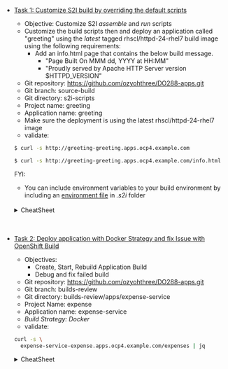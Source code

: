 - [Task 1: Customize S2I build by overriding the default scripts](https://role.rhu.redhat.com/rol-rhu/app/courses/do288-4.14/pages/ch04s08) 
    - Objective: Customize S2I *assemble* and *run* scripts
    - Customize the build scripts then and deploy an application called "greeting" using the *latest* tagged rhscl/httpd-24-rhel7 build image using the following requirements:
        - Add an info.html page that contains the below build message.
            - "Page Built On MMM dd, YYYY at HH:MM"
            - "Proudly served by Apache HTTP Server version $HTTPD_VERSION"
    - Git repository: https://github.com/ozyohthree/DO288-apps.git
    - Git branch: source-build
    - Git directory: s2i-scripts
    - Project name: greeting
    - Application name: greeting 
    - Make sure the deployment is using the latest rhscl/httpd-24-rhel7 image
    - validate:
    ```bash
    $ curl -s http://greeting-greeting.apps.ocp4.example.com

    $ curl -s http://greeting-greeting.apps.ocp4.example.com/info.html
    ```
    FYI:
    - You can include environment variables to your build environment by including an [environment file](https://docs.openshift.com/container-platform/4.14/cicd/builds/build-strategies.html#builds-strategy-s2i-build_build-strategies) in *.s2i* folder

    <br>
    <details>
    <summary>CheatSheet</summary>

    ```bash
    # find the latest image
    $ oc describe is httpd -n openshift

    # explore the s2i scripts
    $ podman run --name webserver -it  --rm \
    registry.ocp4.example.com:8443/ubi9/httpd-24 bash

    bash-5.1$ cd /usr/libexec/s2i/

    # assemble script
    cp -Rf /tmp/src/*.html ./

    DATE=`date "+%b %d, %Y @ %H:%M"`

    echo "Page built on $DATE <br>" >> ./info.html
    echo "Proudly served by Apache HTTP Server version $HTTPD_VERSION" >> ./info.html

    # deploy and run application
    $ oc new-app \
         --name greeting \
         --context-dir s2i-scripts \
         registry.ocp4.example.com:8443/ubi9/httpd-24~https://github.com/ozyohthree/DO288-apps.git#source-build
    ```

    </details>

    <br>
    <br>

- [Task 2: Deploy application with Docker Strategy and fix Issue with OpenShift Build](https://role.rhu.redhat.com/rol-rhu/app/courses/do288-4.14/pages/ch04s09)
    - Objectives: 
        - Create, Start, Rebuild Application Build
        - Debug and fix failed build
    - Git repository: https://github.com/ozyohthree/DO288-apps.git
    - Git branch: builds-review
    - Git directory: builds-review/apps/expense-service    
    - Project Name: expense
    - Application name: expense-service
    - *Build Strategy: Docker*
    - validate:
    ```bash
    curl -s \
      expense-service-expense.apps.ocp4.example.com/expenses | jq
    ```

    <details>
    <summary>CheatSheet</summary>

    ```bash
    # build and deploy application
    $ oc new-app \
       --name expense-service \
       --strategy Docker \
       --context-dir builds-review/apps/expense-service \
       https://github.com/ozyohthree/DO288-apps.git#builds-review

    # check logs
    $ oc logs deploy/expense-service

    # debug application
    $ oc debug deploy/expense-service

    # build application locally
    $ mvn -Dmaven.compiler.release=11 clean package

    # run application locally
    $ java -jar expense-service-1.0.0-SNAPSHOT-runner.jar

    # test application running locally
    curl -s http://0.0.0.0:8080/expenses | jq

    # test application running on OCP
    curl -s \
         expense-service-expense.apps.ocp4.example.com/expenses | jq
    ```

    </details>

    <br>
    <br>

